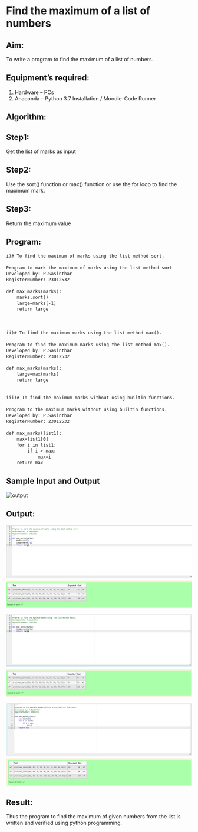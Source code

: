 # Find the maximum of a list of numbers
## Aim:
To write a program to find the maximum of a list of numbers.
## Equipment’s required:
1.	Hardware – PCs
2.	Anaconda – Python 3.7 Installation / Moodle-Code Runner
## Algorithm:
## Step1:
Get the list of marks as input
## Step2:
Use the sort() function or max() function or use the for loop to find the maximum mark.
## Step3:
Return the maximum value
## Program:
```
i)# To find the maximum of marks using the list method sort.

Program to mark the maximum of marks using the list method sort
Developed by: P.Sasinthar
RegisterNumber: 23012532

def max_marks(marks):
    marks.sort()
    large=marks[-1]
    return large



ii)# To find the maximum marks using the list method max().

Program to find the maximum marks using the list method max().
Developed by: P.Sasinthar
RegisterNumber: 23012532

def max_marks(marks):
    large=max(marks)
    return large


iii)# To find the maximum marks without using builtin functions.

Program to the maximum marks without using builtin functions.
Developed by: P.Sasinthar
RegisterNumber: 23012532

def max_marks(list1):
    max=list1[0]
    for i in list1:
        if i > max:
            max=i
    return max        

```
## Sample Input and Output
![output](./img/max_marks1.jpg) 

## Output:
![Alt text](<Screenshot 2023-12-24 202902.png>)

![Alt text](<Screenshot 2023-12-24 202926.png>)

![Alt text](<Screenshot 2023-12-24 202948.png>)

## Result:
Thus the program to find the maximum of given numbers from the list is written and verified using python programming.